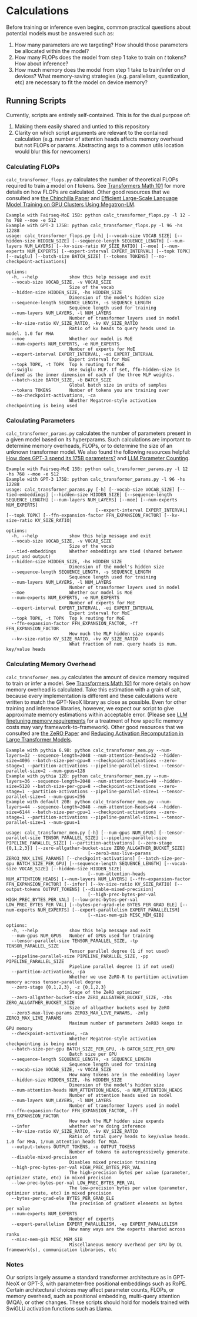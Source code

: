 # Calculations

Before training or inference even begins, common practical questions about potential models must be answered such as:
1. How many parameters are we targeting? How should those parameters be allocated within the model?
2. How many FLOPs does the model from step 1 take to train on *t* tokens? How about inference?
3. How much memory does the model from step 1 take to train/infer on *d* devices? What memory-saving strategies (e.g. parallelism, quantization, etc) are necessary to fit the model on device memory?


## Running Scripts

Currently, scripts are entirely self-contained. This is for the dual purpose of:
1. Making them easily shared and untied to this repository
2. Clarity on which script arguments are relevant to the contained calculation (e.g. number of attention heads affects memory overhead but not FLOPs or params. Abstracting args to a common utils location would blur this for newcomers)


### Calculating FLOPs

`calc_transformer_flops.py` calculates the number of theoretical FLOPs required to train a model on *t* tokens. See [Transformers Math 101](https://blog.eleuther.ai/transformer-math/) for more details on how FLOPs are calculated. Other good resources that we consulted are [the Chinchilla Paper](https://arxiv.org/abs/2203.15556) and [Efficient Large-Scale Language Model Training on GPU Clusters Using Megatron-LM](https://people.eecs.berkeley.edu/~matei/papers/2021/sc_megatron_lm.pdf).

```
Example with Fairseq-MoE 15B: python calc_transformer_flops.py -l 12 -hs 768 --moe -e 512
Example with GPT-3 175B: python calc_transformer_flops.py -l 96 -hs 12288
usage: calc_transformer_flops.py [-h] [--vocab-size VOCAB_SIZE] [--hidden-size HIDDEN_SIZE] [--sequence-length SEQUENCE_LENGTH] [--num-layers NUM_LAYERS] [--kv-size-ratio KV_SIZE_RATIO] [--moe] [--num-experts NUM_EXPERTS] [--expert-interval EXPERT_INTERVAL] [--topk TOPK] [--swiglu] [--batch-size BATCH_SIZE] [--tokens TOKENS] [--no-checkpoint-activations]

options:
  -h, --help            show this help message and exit
  --vocab-size VOCAB_SIZE, -v VOCAB_SIZE
                        Size of the vocab
  --hidden-size HIDDEN_SIZE, -hs HIDDEN_SIZE
                        Dimension of the model's hidden size
  --sequence-length SEQUENCE_LENGTH, -s SEQUENCE_LENGTH
                        Sequence length used for training
  --num-layers NUM_LAYERS, -l NUM_LAYERS
                        Number of transformer layers used in model
  --kv-size-ratio KV_SIZE_RATIO, -kv KV_SIZE_RATIO
                        Ratio of kv heads to query heads used in model. 1.0 for MHA
  --moe                 Whether our model is MoE
  --num-experts NUM_EXPERTS, -e NUM_EXPERTS
                        Number of experts for MoE
  --expert-interval EXPERT_INTERVAL, -ei EXPERT_INTERVAL
                        Expert interval for MoE
  --topk TOPK, -t TOPK  Top k routing for MoE
  --swiglu              Use swiglu MLP. If set, ffn-hidden-size is defined as the inner dimension of each of the three MLP weights.
  --batch-size BATCH_SIZE, -b BATCH_SIZE
                        Global batch size in units of samples
  --tokens TOKENS       Number of tokens you are training over
  --no-checkpoint-activations, -ca
                        Whether Megatron-style activation checkpointing is being used
```


### Calculating Parameters

`calc_transformer_params.py` calculates the number of parameters present in a given model based on its hyperparams. Such calculations are important to determine memory overheads, FLOPs, or to determine the size of an unknown transformer model. We also found the following resources helpful: [How does GPT-3 spend its 175B parameters?](https://www.lesswrong.com/posts/3duR8CrvcHywrnhLo/how-does-gpt-3-spend-its-175b-parameters) and [LLM Parameter Counting](https://kipp.ly/transformer-param-count/).

```
Example with Fairseq-MoE 15B: python calc_transformer_params.py -l 12 -hs 768 --moe -e 512
Example with GPT-3 175B: python calc_transformer_params.py -l 96 -hs 12288
usage: calc_transformer_params.py [-h] [--vocab-size VOCAB_SIZE] [--tied-embeddings] [--hidden-size HIDDEN_SIZE] [--sequence-length SEQUENCE_LENGTH] [--num-layers NUM_LAYERS] [--moe] [--num-experts NUM_EXPERTS]
                                  [--expert-interval EXPERT_INTERVAL] [--topk TOPK] [--ffn-expansion-factor FFN_EXPANSION_FACTOR] [--kv-size-ratio KV_SIZE_RATIO]

options:
  -h, --help            show this help message and exit
  --vocab-size VOCAB_SIZE, -v VOCAB_SIZE
                        Size of the vocab
  --tied-embeddings     Whether embeddings are tied (shared between input and output)
  --hidden-size HIDDEN_SIZE, -hs HIDDEN_SIZE
                        Dimension of the model's hidden size
  --sequence-length SEQUENCE_LENGTH, -s SEQUENCE_LENGTH
                        Sequence length used for training
  --num-layers NUM_LAYERS, -l NUM_LAYERS
                        Number of transformer layers used in model
  --moe                 Whether our model is MoE
  --num-experts NUM_EXPERTS, -e NUM_EXPERTS
                        Number of experts for MoE
  --expert-interval EXPERT_INTERVAL, -ei EXPERT_INTERVAL
                        Expert interval for MoE
  --topk TOPK, -t TOPK  Top k routing for MoE
  --ffn-expansion-factor FFN_EXPANSION_FACTOR, -ff FFN_EXPANSION_FACTOR
                        How much the MLP hidden size expands
  --kv-size-ratio KV_SIZE_RATIO, -kv KV_SIZE_RATIO
                        What fraction of num. query heads is num. key/value heads
```


### Calculating Memory Overhead

`calc_transformer_mem.py` calculates the amount of device memory required to train or infer a model. See [Transformers Math 101](https://blog.eleuther.ai/transformer-math/) for more details on how memory overhead is calculated. Take this estimation with a grain of salt, because every implementation is different and these calculations were written to match the GPT-NeoX library as close as possible. Even for other training and inference libraries, however, we expect our script to give approximate memory estimations within acceptable error. (Please see [LLM finetuning memory requirements](https://blog.scottlogic.com/2023/11/24/llm-mem.html) for a treatment of how specific memory costs may vary framework-to-framework). Other good resources that we consulted are [the ZeRO Paper](https://arxiv.org/abs/1910.02054) and [Reducing Activation Recomputation in Large Transformer Models](https://arxiv.org/pdf/2205.05198.pdf).

```
Example with pythia 6.9B: python calc_transformer_mem.py --num-layers=32 --sequence-length=2048 --num-attention-heads=32 --hidden-size=4096 --batch-size-per-gpu=8 --checkpoint-activations --zero-stage=1 --partition-activations --pipeline-parallel-size=1 --tensor-parallel-size=2 --num-gpus=128
Example with pythia 12B: python calc_transformer_mem.py --num-layers=36 --sequence-length=2048 --num-attention-heads=40 --hidden-size=5120 --batch-size-per-gpu=8 --checkpoint-activations --zero-stage=1 --partition-activations --pipeline-parallel-size=1 --tensor-parallel-size=4 --num-gpus=256
Example with default 20B: python calc_transformer_mem.py --num-layers=44 --sequence-length=2048 --num-attention-heads=64 --hidden-size=6144 --batch-size-per-gpu=1 --checkpoint-activations --zero-stage=1 --partition-activations --pipeline-parallel-size=1 --tensor-parallel-size=1 --num-gpus=1

usage: calc_transformer_mem.py [-h] [--num-gpus NUM_GPUS] [--tensor-parallel-size TENSOR_PARALLEL_SIZE] [--pipeline-parallel-size PIPELINE_PARALLEL_SIZE] [--partition-activations] [--zero-stage {0,1,2,3}] [--zero-allgather-bucket-size ZERO_ALLGATHER_BUCKET_SIZE]
                               [--zero3-max-live-params ZERO3_MAX_LIVE_PARAMS] [--checkpoint-activations] [--batch-size-per-gpu BATCH_SIZE_PER_GPU] [--sequence-length SEQUENCE_LENGTH] [--vocab-size VOCAB_SIZE] [--hidden-size HIDDEN_SIZE]
                               [--num-attention-heads NUM_ATTENTION_HEADS] [--num-layers NUM_LAYERS] [--ffn-expansion-factor FFN_EXPANSION_FACTOR] [--infer] [--kv-size-ratio KV_SIZE_RATIO] [--output-tokens OUTPUT_TOKENS] [--disable-mixed-precision]
                               [--high-prec-bytes-per-val HIGH_PREC_BYTES_PER_VAL] [--low-prec-bytes-per-val LOW_PREC_BYTES_PER_VAL] [--bytes-per-grad-ele BYTES_PER_GRAD_ELE] [--num-experts NUM_EXPERTS] [--expert-parallelism EXPERT_PARALLELISM]
                               [--misc-mem-gib MISC_MEM_GIB]

options:
  -h, --help            show this help message and exit
  --num-gpus NUM_GPUS   Number of GPUs used for training
  --tensor-parallel-size TENSOR_PARALLEL_SIZE, -tp TENSOR_PARALLEL_SIZE
                        Tensor parallel degree (1 if not used)
  --pipeline-parallel-size PIPELINE_PARALLEL_SIZE, -pp PIPELINE_PARALLEL_SIZE
                        Pipeline parallel degree (1 if not used)
  --partition-activations, -pa
                        Whether we use ZeRO-R to partition activation memory across tensor-parallel degree
  --zero-stage {0,1,2,3}, -z {0,1,2,3}
                        Stage of the ZeRO optimizer
  --zero-allgather-bucket-size ZERO_ALLGATHER_BUCKET_SIZE, -zbs ZERO_ALLGATHER_BUCKET_SIZE
                        Size of allgather buckets used by ZeRO
  --zero3-max-live-params ZERO3_MAX_LIVE_PARAMS, -zmlp ZERO3_MAX_LIVE_PARAMS
                        Maximum number of parameters ZeRO3 keeps in GPU memory
  --checkpoint-activations, -ca
                        Whether Megatron-style activation checkpointing is being used
  --batch-size-per-gpu BATCH_SIZE_PER_GPU, -b BATCH_SIZE_PER_GPU
                        Batch size per GPU
  --sequence-length SEQUENCE_LENGTH, -s SEQUENCE_LENGTH
                        Sequence length used for training
  --vocab-size VOCAB_SIZE, -v VOCAB_SIZE
                        How many tokens are in the embedding layer
  --hidden-size HIDDEN_SIZE, -hs HIDDEN_SIZE
                        Dimension of the model's hidden size
  --num-attention-heads NUM_ATTENTION_HEADS, -a NUM_ATTENTION_HEADS
                        Number of attention heads used in model
  --num-layers NUM_LAYERS, -l NUM_LAYERS
                        Number of transformer layers used in model
  --ffn-expansion-factor FFN_EXPANSION_FACTOR, -ff FFN_EXPANSION_FACTOR
                        How much the MLP hidden size expands
  --infer               whether we're doing inference
  --kv-size-ratio KV_SIZE_RATIO, -kv KV_SIZE_RATIO
                        Ratio of total query heads to key/value heads. 1.0 for MHA, 1/num_attention_heads for MQA.
  --output-tokens OUTPUT_TOKENS, -o OUTPUT_TOKENS
                        Number of tokens to autoregressively generate.
  --disable-mixed-precision
                        Disables mixed precision training
  --high-prec-bytes-per-val HIGH_PREC_BYTES_PER_VAL
                        The high-precision bytes per value (parameter, optimizer state, etc) in mixed precision
  --low-prec-bytes-per-val LOW_PREC_BYTES_PER_VAL
                        The low-precision bytes per value (parameter, optimizer state, etc) in mixed precision
  --bytes-per-grad-ele BYTES_PER_GRAD_ELE
                        The precision of gradient elements as bytes per value
  --num-experts NUM_EXPERTS
                        Number of experts
  --expert-parallelism EXPERT_PARALLELISM, -ep EXPERT_PARALLELISM
                        How many ways are the experts sharded across ranks
  --misc-mem-gib MISC_MEM_GIB
                        Miscellaneous memory overhead per GPU by DL framework(s), communication libraries, etc
```


### Notes

Our scripts largely assume a standard transformer architecture as in GPT-NeoX or GPT-3, with parameter-free positional embeddings such as RoPE. Certain architectural choices may affect parameter counts, FLOPs, or memory overhead, such as positional embedding, multi-query attention (MQA), or other changes. These scripts should hold for models trained with SwiGLU activation functions such as Llama. 
